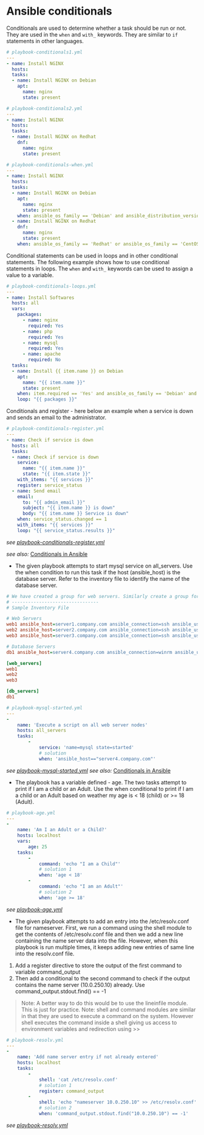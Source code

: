 # Ansible conditionals

Conditionals are used to determine whether a task should be run or not. They are used in the `when` and `with_` keywords. They are similar to `if` statements in other languages.


```yml
# playbook-conditionals1.yml
---
- name: Install NGINX
  hosts:
  tasks:
  - name: Install NGINX on Debian
    apt:
      name: nginx
      state: present
```

```yml
# playbook-conditionals2.yml
---
- name: Install NGINX
  hosts:
  tasks:
  - name: Install NGINX on Redhat
    dnf:
      name: nginx
      state: present
```

```yml
# playbook-conditionals-when.yml
---
- name: Install NGINX
  hosts:
  tasks:
  - name: Install NGINX on Debian
    apt:
      name: nginx
      state: present
    when: ansible_os_family == 'Debian' and ansible_distribution_version >= '8'
  - name: Install NGINX on Redhat
    dnf:
      name: nginx
      state: present
    when: ansible_os_family == 'Redhat' or ansible_os_family == 'CentOS'
```
Conditional statements can be used in loops and in other conditional statements. The following example shows how to use conditional statements in loops.  The `when` and `with_` keywords can be used to assign a value to a variable.

```yml
# playbook-conditionals-loops.yml
---
- name: Install Softwares
  hosts: all
  vars:
    packages:
      - name: nginx
        required: Yes
      - name: php
        required: Yes
      - name: mysql
        required: Yes
      - name: apache
        required: No
  tasks:
  - name: Install {{ item.name }} on Debian
    apt:
      name: "{{ item.name }}"
      state: present
    when: item.required == 'Yes' and ansible_os_family == 'Debian' and ansible_distribution_version >= '8' 
    loop: "{{ packages }}"
```

Conditionals and register -  here below an example when a service is down and sends an email to the administrator.

```yml
# playbook-conditionals-register.yml
---
- name: Check if service is down
  hosts: all
  tasks:
  - name: Check if service is down
    service:
      name: "{{ item.name }}"
      state: "{{ item.state }}"
    with_items: "{{ services }}"
    register: service_status
  - name: Send email
    email:
      to: "{{ admin_email }}"
      subject: "{{ item.name }} is down"
      body: "{{ item.name }} Service is down"
    when: service_status.changed == 1
    with_items: "{{ services }}"
    loop: "{{ service_status.results }}"
```
*see [playbook-conditionals-register.yml](playbook-conditionals-register.yml)*

*see also:* [Conditionals in Ansible](https://docs.ansible.com/ansible/latest/reference_appendices/playbooks_conditional.html)




- The given playbook attempts to start mysql service on all_servers. Use the when condition to run this task if the host (ansible_host) is the database server. Refer to the inventory file to identify the name of the database server.

```ini
# We have created a group for web servers. Similarly create a group for database servers named 'db_servers' and add db1 server to it
# --------------------------------
# Sample Inventory File

# Web Servers
web1 ansible_host=server1.company.com ansible_connection=ssh ansible_user=root ansible_ssh_pass=Password123!
web2 ansible_host=server2.company.com ansible_connection=ssh ansible_user=root ansible_ssh_pass=Password123!
web3 ansible_host=server3.company.com ansible_connection=ssh ansible_user=root ansible_ssh_pass=Password123!

# Database Servers
db1 ansible_host=server4.company.com ansible_connection=winrm ansible_user=administrator ansible_ssh_pass=Password123!

[web_servers]
web1
web2
web3

[db_servers]
db1
```

```yml
# playbook-mysql-started.yml
---
-
    name: 'Execute a script on all web server nodes'
    hosts: all_servers
    tasks:
        -
            service: 'name=mysql state=started'
            # solution
            when: 'ansible_host=="server4.company.com"'
```
*see [playbook-mysql-started.yml](playbook-mysql-started.yml)*
*see also:* [Conditionals in Ansible](https://docs.ansible.com/ansible/latest/playbooks_best_practices.html#conditionals)

- The playbook has a variable defined - age. The two tasks attempt to print if I am a child or an Adult. Use the when conditional to print if I am a child or an Adult based on weather my age is < 18 (child) or >= 18 (Adult).

```yml
# playbook-age.yml
---
-
    name: 'Am I an Adult or a Child?'
    hosts: localhost
    vars:
        age: 25
    tasks:
        -
            command: 'echo "I am a Child"'
            # solution 1
            when: 'age < 18'
        -
            command: 'echo "I am an Adult"'
            # solution 2
            when: 'age >= 18'
```
*see [playbook-age.yml](playbook-age.yml)*


- The given playbook attempts to add an entry into the /etc/resolv.conf file for nameserver. First, we run a command using the shell module to get the contents of /etc/resolv.conf file and then we add a new line containing the name server data into the file. However, when this playbook is run multiple times, it keeps adding new entries of same line into the resolv.conf file. 
1. Add a register directive to store the output of the first command to variable command_output
2. Then add a conditional to the second command to check if the output contains the name server (10.0.250.10) already. Use command_output.stdout.find(<IP>) == -1
> Note: A better way to do this would be to use the lineinfile module. This is just for practice.
> Note: shell and command modules are similar in that they are used to execute a command on the system. However shell executes the command inside a shell giving us access to environment variables and redirection using >>

```yml
# playbook-resolv.yml
---
-
    name: 'Add name server entry if not already entered'
    hosts: localhost
    tasks:
        -
            shell: 'cat /etc/resolv.conf'
            # solution 1
            register: command_output
        -
            shell: 'echo "nameserver 10.0.250.10" >> /etc/resolv.conf'
            # solution 2
            when: 'command_output.stdout.find("10.0.250.10") == -1'
```
*see [playbook-resolv.yml](playbook-resolv.yml)*
